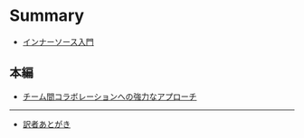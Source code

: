 # Summary​

* [インナーソース入門](README.md)

## 本編 <a href="#contents" id="contents"></a>

* [チーム間コラボレーションへの強力なアプローチ](content.md)

-----------

* [訳者あとがき](afterword.md)
